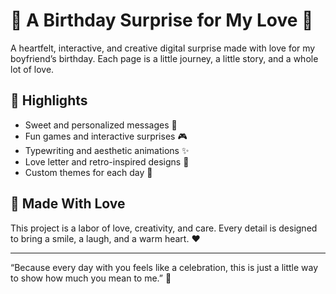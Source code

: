 # 🎉 A Birthday Surprise for My Love 🎉

A heartfelt, interactive, and creative digital surprise made with love for my boyfriend’s birthday. Each page is a little journey, a little story, and a whole lot of love.  

## 💖 Highlights

- Sweet and personalized messages 💌  
- Fun games and interactive surprises 🎮  
- Typewriting and aesthetic animations ✨  
- Love letter and retro-inspired designs 📝  
- Custom themes for each day 🎨  

## 🌟 Made With Love

This project is a labor of love, creativity, and care. Every detail is designed to bring a smile, a laugh, and a warm heart. ❤  

---

“Because every day with you feels like a celebration, this is just a little way to show how much you mean to me.” 💞

